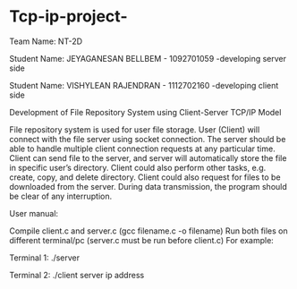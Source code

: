 # Tcp-ip-project-
Team Name: NT-2D

Student Name: JEYAGANESAN BELLBEM - 1092701059 
-developing server side

Student Name: VISHYLEAN RAJENDRAN - 1112702160
-developing client side

Development of File Repository System using Client-Server TCP/IP Model

File repository system is used for user file storage. User (Client) will connect with the file server using socket connection. The server should be able to handle multiple client connection requests at any particular time. Client can send file to the server, and server will automatically store the file in specific user’s directory. Client could also perform other tasks, e.g. create, copy, and delete directory. Client could also request for files to be downloaded from the server. During data transmission, the program should be clear of any interruption.

User manual:

Compile client.c and server.c (gcc filename.c -o filename)
Run both files on different terminal/pc (server.c must be run before client.c)
For example:

Terminal 1: ./server

Terminal 2: ./client server ip address
